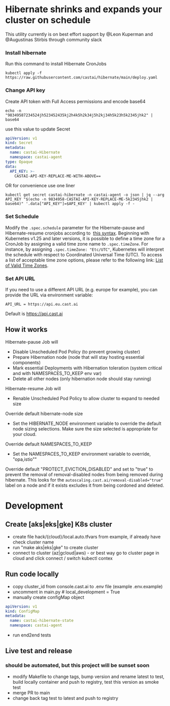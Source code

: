 # Hibernate shrinks and expands your cluster on schedule

This utility currently is on best effort support by @Leon Kuperman and @Augustinas Stirbis through community slack

### Install hibernate

Run this command to install Hibernate CronJobs

```shell
kubectl apply -f https://raw.githubusercontent.com/castai/hibernate/main/deploy.yaml
```

### Change API key

Create API token with Full Access permissions and encode base64

```shell
echo -n "98349587234524jh523452435kj2h4k5h2k34j5h2kj34h5k23h5k2345jhk2" | base64
```

use this value to update Secret

```yaml
apiVersion: v1
kind: Secret
metadata:
  name: castai-Hibernate
  namespace: castai-agent
type: Opaque
data:
  API_KEY: >-
    CASTAI-API-KEY-REPLACE-ME-WITH-ABOVE==
```
 
OR for convenience use one liner

```shell
kubectl get secret castai-hibernate -n castai-agent -o json | jq --arg API_KEY "$(echo -n 9834958-CASTAI-API-KEY-REPLACE-ME-5k2345jhk2 | base64)" '.data["API_KEY"]=$API_KEY' | kubectl apply -f -
```

### Set Schedule 

Modify the `.spec.schedule` parameter for the Hibernate-pause and Hibernate-resume cronjobs according to  [this syntax](https://kubernetes.io/docs/concepts/workloads/controllers/cron-jobs/#schedule-syntax). Beginning with Kubernetes v1.25 and later versions, it is possible to define a time zone for a CronJob by assigning a valid time zone name to `.spec.timeZone`. For instance, by assigning `.spec.timeZone: "Etc/UTC"`, Kubernetes will interpret the schedule with respect to Coordinated Universal Time (UTC). To access a list of acceptable time zone options, please refer to the following link: [List of Valid Time Zones](https://en.wikipedia.org/wiki/List_of_tz_database_time_zones).


### Set API URL

If you need to use a different API URL (e.g. europe for example), you can provide the URL via environment variable:

```
API_URL = https://api.eu.cast.ai
```

Default is https://api.cast.ai


## How it works

Hibernate-pause Job will 
 - Disable Unscheduled Pod Policy (to prevent growing cluster)
 - Prepare Hibernation node (node that will stay hosting essential components)
 - Mark essential Deployments with Hibernation toleration (system critical and with NAMESPACES_TO_KEEP env var)
 - Delete all other nodes (only hibernation node should stay running)

Hibernate-resume Job will
 - Renable Unscheduled Pod Policy to allow cluster to expand to needed size

Override default hibernate-node size
 - Set the HIBERNATE_NODE environment variable to override the default node sizing selections. Make sure the size selected is appropriate for your cloud. 

Override default NAMESPACES_TO_KEEP
 - Set the NAMESPACES_TO_KEEP environment variable to override, "opa,istio"" 

Override default "PROTECT_EVICTION_DISABLED" and set to "true" to prevent the removal of removal-disabled nodes from being removed during hibernate. This looks for the `autoscaling.cast.ai/removal-disabled="true"` label on a node and if it exists excludes it from being cordoned and deleted.

# Development

## Create [aks|eks|gke] K8s cluster 
- create file hack/{cloud}/local.auto.tfvars from example, if already have check cluster name
- run "make aks|eks|gke" to create cluster
- connect to cluster (az|gcloud|aws) - or best way go to cluster page in cloud and click connect / switch kubectl contex

## Run code locally
- copy cluster_id from console.cast.ai to .env file (example .env.example)
- uncomment in main.py # local_development = True
- manually create configMap object

```yaml
apiVersion: v1
kind: ConfigMap
metadata:
  name: castai-hibernate-state
  namespace: castai-agent
```

- run end2end tests

## Live test and release
### should be automated, but this project will be sunset soon

- modify Makefile to change tags, bump version and rename latest to test, build locally container and push to registry, test this version as smoke test
- merge PR to main
- change back tag test to latest and push to registry
